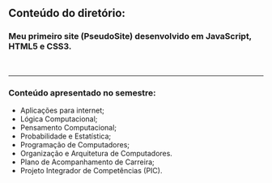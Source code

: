 ## **Conteúdo do diretório:**

### **Meu primeiro site (PseudoSite) desenvolvido em JavaScript, HTML5 e CSS3.**

</br><hr>

### **Conteúdo apresentado no semestre:**

- Aplicações para internet;
- Lógica Computacional;
- Pensamento Computacional;
- Probabilidade e Estatística;
- Programação de Computadores;
- Organização e Arquitetura de Computadores.
- Plano de Acompanhamento de Carreira;
- Projeto Integrador de Competências (PIC).
